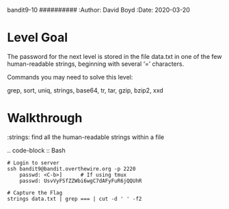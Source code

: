 bandit9-10
##########
:Author: David Boyd
:Date: 2020-03-20

Level Goal
==========

The password for the next level is stored in the file data.txt in one of the
few human-readable strings, beginning with several ‘=’ characters.

Commands you may need to solve this level:

grep, sort, uniq, strings, base64, tr, tar, gzip, bzip2, xxd

Walkthrough
===========
:strings: find all the human-readable strings within a file

.. code-block :: Bash

	# Login to server
	ssh bandit9@bandit.overthewire.org -p 2220
		passwd: <C-b>]      # If using tmux
		passwd: UsvVyFSfZZWbi6wgC7dAFyFuR6jQQUhR

	# Capture the Flag
	strings data.txt | grep === | cut -d ' ' -f2

